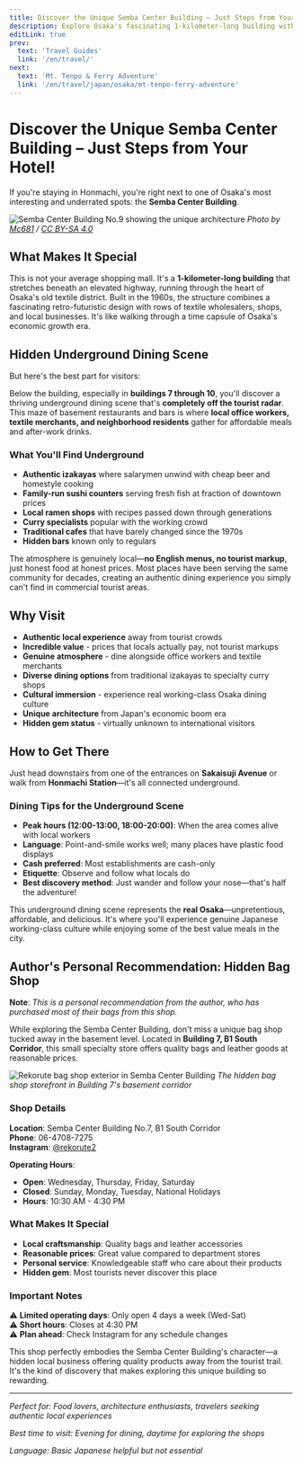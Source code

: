 ```yaml
---
title: Discover the Unique Semba Center Building – Just Steps from Your Hotel!
description: Explore Osaka's fascinating 1-kilometer-long building with underground restaurants and bars in the heart of the old textile district
editLink: true
prev:
  text: 'Travel Guides'
  link: '/en/travel/'
next:
  text: 'Mt. Tenpo & Ferry Adventure'
  link: '/en/travel/japan/osaka/mt-tenpo-ferry-adventure'
---
```


# Discover the Unique Semba Center Building – Just Steps from Your Hotel!

If you're staying in Honmachi, you're right next to one of Osaka's most interesting and underrated spots: the **Semba Center Building**.

![Semba Center Building No.9 showing the unique architecture](/travel/osaka/semba-center-building/building-exterior.jpg)
*Photo by [Mc681](https://commons.wikimedia.org/wiki/File:Semba_Center_Building_No.9_in_201507.JPG) / [CC BY-SA 4.0](https://creativecommons.org/licenses/by-sa/4.0/)*

## What Makes It Special

This is not your average shopping mall. It's a **1-kilometer-long building** that stretches beneath an elevated highway, running through the heart of Osaka's old textile district. Built in the 1960s, the structure combines a fascinating retro-futuristic design with rows of textile wholesalers, shops, and local businesses. It's like walking through a time capsule of Osaka's economic growth era.

## Hidden Underground Dining Scene

But here's the best part for visitors:

Below the building, especially in **buildings 7 through 10**, you'll discover a thriving underground dining scene that's **completely off the tourist radar**. This maze of basement restaurants and bars is where **local office workers, textile merchants, and neighborhood residents** gather for affordable meals and after-work drinks.

### What You'll Find Underground

- **Authentic izakayas** where salarymen unwind with cheap beer and homestyle cooking
- **Family-run sushi counters** serving fresh fish at fraction of downtown prices  
- **Local ramen shops** with recipes passed down through generations
- **Curry specialists** popular with the working crowd
- **Traditional cafes** that have barely changed since the 1970s
- **Hidden bars** known only to regulars

The atmosphere is genuinely local—**no English menus, no tourist markup**, just honest food at honest prices. Most places have been serving the same community for decades, creating an authentic dining experience you simply can't find in commercial tourist areas.

## Why Visit

- **Authentic local experience** away from tourist crowds
- **Incredible value** - prices that locals actually pay, not tourist markups
- **Genuine atmosphere** - dine alongside office workers and textile merchants
- **Diverse dining options** from traditional izakayas to specialty curry shops
- **Cultural immersion** - experience real working-class Osaka dining culture
- **Unique architecture** from Japan's economic boom era
- **Hidden gem status** - virtually unknown to international visitors

## How to Get There

Just head downstairs from one of the entrances on **Sakaisuji Avenue** or walk from **Honmachi Station**—it's all connected underground.

### Dining Tips for the Underground Scene

- **Peak hours (12:00-13:00, 18:00-20:00)**: When the area comes alive with local workers
- **Language**: Point-and-smile works well; many places have plastic food displays
- **Cash preferred**: Most establishments are cash-only
- **Etiquette**: Observe and follow what locals do
- **Best discovery method**: Just wander and follow your nose—that's half the adventure!

This underground dining scene represents the **real Osaka**—unpretentious, affordable, and delicious. It's where you'll experience genuine Japanese working-class culture while enjoying some of the best value meals in the city.

## Author's Personal Recommendation: Hidden Bag Shop

**Note**: *This is a personal recommendation from the author, who has purchased most of their bags from this shop.*

While exploring the Semba Center Building, don't miss a unique bag shop tucked away in the basement level. Located in **Building 7, B1 South Corridor**, this small specialty store offers quality bags and leather goods at reasonable prices.

![Rekorute bag shop exterior in Semba Center Building](/travel/osaka/semba-center-building/rekourete.png)
*The hidden bag shop storefront in Building 7's basement corridor*

### Shop Details

**Location**: Semba Center Building No.7, B1 South Corridor  
**Phone**: 06-4708-7275  
**Instagram**: [@rekorute2](https://www.instagram.com/rekorute2/)

**Operating Hours**:
- **Open**: Wednesday, Thursday, Friday, Saturday
- **Closed**: Sunday, Monday, Tuesday, National Holidays
- **Hours**: 10:30 AM - 4:30 PM

### What Makes It Special

- **Local craftsmanship**: Quality bags and leather accessories
- **Reasonable prices**: Great value compared to department stores
- **Personal service**: Knowledgeable staff who care about their products
- **Hidden gem**: Most tourists never discover this place

### Important Notes

⚠️ **Limited operating days**: Only open 4 days a week (Wed-Sat)  
⚠️ **Short hours**: Closes at 4:30 PM  
⚠️ **Plan ahead**: Check Instagram for any schedule changes

This shop perfectly embodies the Semba Center Building's character—a hidden local business offering quality products away from the tourist trail. It's the kind of discovery that makes exploring this unique building so rewarding.

---

*Perfect for: Food lovers, architecture enthusiasts, travelers seeking authentic local experiences*

*Best time to visit: Evening for dining, daytime for exploring the shops*

*Language: Basic Japanese helpful but not essential*